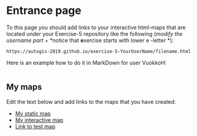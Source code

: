 # Entrance page

To this page you should add links to your interactive html-maps that are located under your Exercise-5 repository like the following (*modify the username part* + *notice that **e**xercise starts with lower e -letter *):

 `https://autogis-2019.github.io/exercise-5-YourUserName/filename.html`

Here is an example how to do it in MarkDown for user VuokkoH:

```
```

## My maps

Edit the text below and add links to the maps that you have created:

 - [My static map](https://github.com/AutoGIS-2020/exercise-5-amiett/blob/master/docs/cycling_accidents_72.png)
 - [My interactive map](https://github.com/AutoGIS-2020/exercise-5-amiett/blob/master/docs/accidents_map_2019.html)
 - [Link to test map](https://autogis-2018.github.io/exercise-5-VuokkoH/test_map.html)

